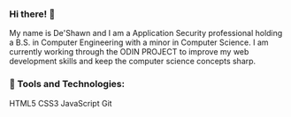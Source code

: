 ### Hi there! 👋

My name is De'Shawn and I am a Application Security professional holding a B.S. in Computer Engineering with a minor in Computer Science. I am currently working through the ODIN PROJECT to improve my web development skills and keep the computer science concepts sharp.

### :wrench: Tools and Technologies:
HTML5	CSS3 JavaScript Git	

<!--
**Duh-Shawn/Duh-Shawn** is a ✨ _special_ ✨ repository because its `README.md` (this file) appears on your GitHub profile.

Here are some ideas to get you started:

- 🔭 I’m currently working on ...
- 🌱 I’m currently learning ...
- 👯 I’m looking to collaborate on ...
- 🤔 I’m looking for help with ...
- 💬 Ask me about ...
- 📫 How to reach me: ...
- 😄 Pronouns: ...
- ⚡ Fun fact: ...
-->

